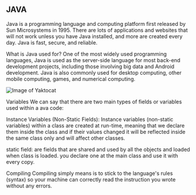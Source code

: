 ## JAVA
 
Java is a programming language and computing platform first released by Sun Microsystems in 1995. There are lots of applications and websites that will not work unless you have Java installed, and more are created every day. Java is fast, secure, and reliable.

What is Java used for?
One of the most widely used programming languages, Java is used as the server-side language for most back-end development projects, including those involving big data and Android development. Java is also commonly used for desktop computing, other mobile computing, games, and numerical computing.

![Image of Yaktocat](https://p92.com/binaries/content/gallery/p92website/technologies/java-details.png)


Variables
We can say that there are two main types of fields or variables used within a ava code:

Instance Variables (Non-Static Fields): Instance variables (non-static variables) within a class are created at run-time, meaning that we declare them inside the class and if their values changed it will be reflected inside the same class only and will affect other classes.

static field: are fields that are shared and used by all the objects and loaded when class is loaded. you declare one at the main class and use it with every copy.


Compiling
Compiling simply means is to stick to the language's rules (syntax) so your machine can correctly read the instruction you wrote without any errors.




